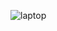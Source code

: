 ![laptop](https://visme.co/blog/wp-content/uploads/2019/10/animated-presentation-software-header.gif)
